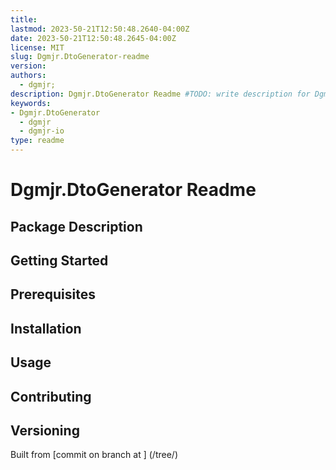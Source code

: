 ```yaml
---
title:
lastmod: 2023-50-21T12:50:48.2640-04:00Z
date: 2023-50-21T12:50:48.2645-04:00Z
license: MIT
slug: Dgmjr.DtoGenerator-readme
version:
authors:
  - dgmjr;
description: Dgmjr.DtoGenerator Readme #TODO: write description for Dgmjr.DtoGenerator Readme
keywords:
- Dgmjr.DtoGenerator
  - dgmjr
  - dgmjr-io
type: readme
---
```

# Dgmjr.DtoGenerator Readme
<!-- TODO: Write the contents of the Dgmjr.DtoGenerator Readme file -->
## Package Description
## Getting Started
## Prerequisites
## Installation
## Usage
## Contributing
## Versioning
Built from [commit  on branch  at ]
(/tree/)
